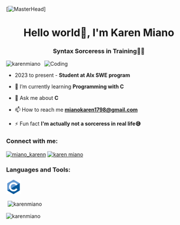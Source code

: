 [![MasterHead](https://th.bing.com/th/id/OIP.wzIDsNQUUzK4est61faTfAHaCe?pid=ImgDet&rs=1)]
<h1 align="center">Hello world👋, I'm Karen Miano</h1>
<h3 align="center">Syntax Sorceress in Training🧝‍♂️</h3>
<img align="right" alt="Coding" width="400" src="https://www.amylee.fr/wp-content/uploads/2018/09/sarah-working-on-computer.gif"> 

<p align="left"> <img src="https://komarev.com/ghpvc/?username=karenmiano&label=Profile%20views&color=0e75b6&style=flat" alt="karenmiano" /> </p> 

- 2023 to present - **Student at Alx SWE program** 

- 🌱 I’m currently learning **Programming with C** 

- 💬 Ask me about **C** 

- 📫 How to reach me **mianokaren1798@gmail.com** 

- ⚡ Fun fact **I'm actually not a sorceress in real life😅** 

<h3 align="left">Connect with me:</h3>
<p align="left">
<a href="https://twitter.com/miano_karenn" target="blank"><img align="center" src="https://raw.githubusercontent.com/rahuldkjain/github-profile-readme-generator/master/src/images/icons/Social/twitter.svg" alt="miano_karenn" height="30" width="40" /></a>
<a href="https://linkedin.com/in/karen miano" target="blank"><img align="center" src="https://raw.githubusercontent.com/rahuldkjain/github-profile-readme-generator/master/src/images/icons/Social/linked-in-alt.svg" alt="karen miano" height="30" width="40" /></a>
</p> 

<h3 align="left">Languages and Tools:</h3>
<p align="left"> <a href="https://www.cprogramming.com/" target="_blank" rel="noreferrer"> <img src="https://raw.githubusercontent.com/devicons/devicon/master/icons/c/c-original.svg" alt="c" width="40" height="40"/> </a> </p> 

<p>&nbsp;<img align="center" src="https://github-readme-stats.vercel.app/api?username=karenmiano&show_icons=true&locale=en" alt="karenmiano" /></p> 

<p><img align="center" src="https://github-readme-streak-stats.herokuapp.com/?user=karenmiano&" alt="karenmiano" /></p>
